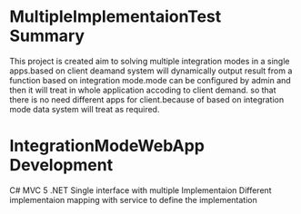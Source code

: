 # MultipleImplementaionTest Summary

This project is created aim to solving multiple integration modes in a single apps.based on client deamand system will dynamically output result from a function based on integration mode.mode can be configured by admin and then it will treat in whole  application accoding to client demand.
so that there is no need  different apps for client.because of based on integration mode data system will treat as required.

# IntegrationModeWebApp Development  
C#
MVC 5
.NET 
Single interface with multiple Implementaion
Different implementaion mapping with service to define the implementation
